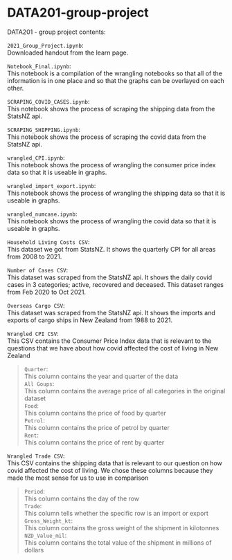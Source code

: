 # DATA201-group-project
DATA201 - group project contents:

`2021_Group_Project.ipynb`:<br>
Downloaded handout from the learn page.

`Notebook_Final.ipynb`:<br>
This notebook is a compilation of the wrangling notebooks so that all of the information is in one place and so that the graphs can be overlayed on each other.

`SCRAPING_COVID_CASES.ipynb`:<br>
This notebook shows the process of scraping the shipping data from the StatsNZ api.

`SCRAPING_SHIPPING.ipynb`:<br>
This notebook shows the process of scraping the covid data from the StatsNZ api.

`wrangled_CPI.ipynb`:<br>
This notebook shows the process of wrangling the consumer price index data so that it is useable in graphs.

`wrangled_import_export.ipynb`:<br>
This notebook shows the process of wrangling the shipping data so that it is useable in graphs.

`wrangled_numcase.ipynb`:<br>
This notebook shows the process of wrangling the covid data so that it is useable in graphs.

`Household Living Costs CSV`:<br>
This dataset we got from StatsNZ. It shows the quarterly CPI for all areas from 2008 to 2021.

`Number of Cases CSV`:<br>
This dataset was scraped from the StatsNZ api. It shows the daily covid cases in 3 categories; active, recovered and deceased. This dataset ranges from Feb 2020 to Oct 2021.


`Overseas Cargo CSV`:<br>
This dataset was scraped from the StatsNZ api. It shows the imports and exports of cargo ships in New Zealand from 1988 to 2021.


`Wrangled CPI CSV`:<br>
This CSV contains the Consumer Price Index data that is relevant to the questions that we have about how covid affected the cost of living in New Zealand

>`Quarter`:<br> This column contains the year and quarter of the data<br>
`All Goups`:<br> This column contains the average price of all categories in the original dataset<br>
`Food`:<br>This column contains the price of food by quarter<br>
`Petrol`:<br>This column contains the price of petrol by quarter<br>
`Rent`:<br>This column contains the price of rent by quarter<br>


`Wrangled Trade CSV`:<br>
This CSV contains the shipping data that is relevant to our question on how covid affected the cost of living. We chose these columns because they made the most sense for us to use in comparison

>`Period`:<br>
This column contains the day of the row<br>
`Trade`:<br>This column tells whether the specific row is an import or export<br>
`Gross_Weight_kt`:<br>This column contains the gross weight of the shipment in kilotonnes<br>
`NZD_Value_mil`:<br>This column contains the total value of the shipment in millions of dollars<br>
